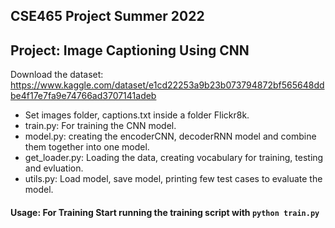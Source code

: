 ## CSE465 Project Summer 2022

## Project: Image Captioning Using CNN 

Download the dataset: https://www.kaggle.com/dataset/e1cd22253a9b23b073794872bf565648ddbe4f17e7fa9e74766ad3707141adeb

- Set images folder, captions.txt inside a folder Flickr8k.
- train.py: For training the CNN model.
- model.py: creating the encoderCNN, decoderRNN model and combine them together into one model. 
- get_loader.py: Loading the data, creating vocabulary for training, testing and evluation.
- utils.py: Load model, save model, printing few test cases to evaluate the model.


#### Usage: For Training Start running the training script with `python train.py` 

